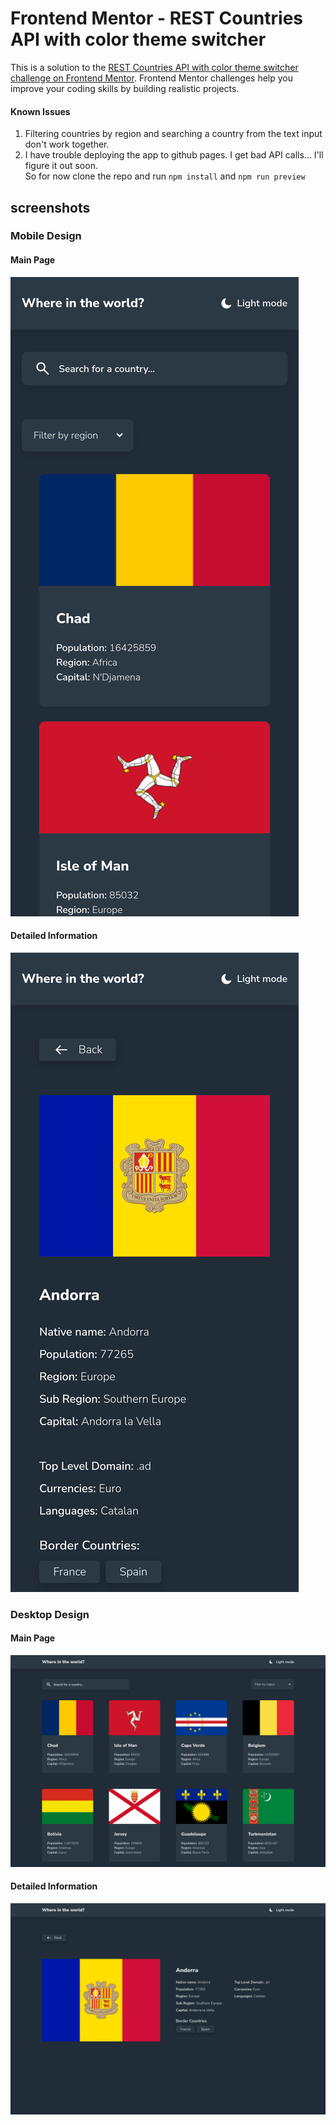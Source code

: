 # Frontend Mentor - REST Countries API with color theme switcher

This is a solution to the [REST Countries API with color theme switcher challenge on Frontend Mentor](https://www.frontendmentor.io/challenges/rest-countries-api-with-color-theme-switcher-5cacc469fec04111f7b848ca). Frontend Mentor challenges help you improve your coding skills by building realistic projects. 

#### Known Issues
1) Filtering countries by region and searching a country from the text input don't work together.
2) I have trouble deploying the app to github pages. I get bad API calls... I'll figure it out soon. <br> So for now clone the repo and run `npm install` and `npm run preview` 

## screenshots
### Mobile Design
#### Main Page
![mobile_main](/design/mobile_main.png)
#### Detailed Information
![mobile_single](/design/mobile_single.png)
### Desktop Design
#### Main Page
![desktop_main](/design/desktop_main.png)
#### Detailed Information
![desktop_single](/design/desktop_single.png)
